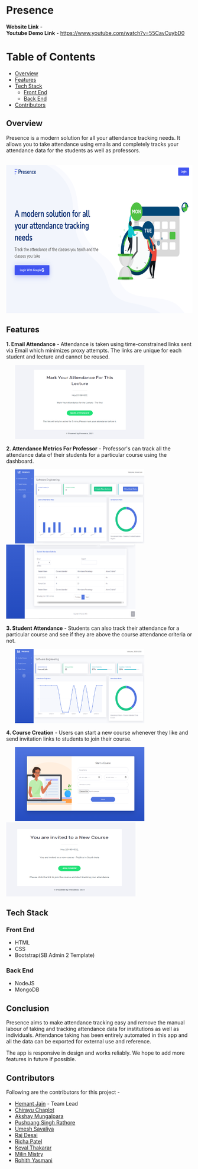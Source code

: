 # Presence
**Website Link** - 
</br> **Youtube Demo Link** - https://www.youtube.com/watch?v=55CavCuybD0


# Table of Contents

- [Overview](#overview)
- [Features](#features)
- [Tech Stack](#tech-stack)
  - [Front End](#front-end)
  - [Back End](#back-end)
- [Contributors](#contributors)


## Overview 
Presence is a modern solution for all your attendance tracking needs. It allows you to take attendance using emails and completely tracks your attendance data for the students as well as professors.

&nbsp;&nbsp;&nbsp;&nbsp;&nbsp; <img src="https://github.com/hmtj99/10-Presence/blob/main/Project%20Work/readme-images/1.png" width="700" height="400">


## Features 
**1. Email Attendance** - Attendance is taken using time-constrained links sent via Email which minimizes proxy attempts. The links are unique for each student and lecture and cannot be reused.

&nbsp;&nbsp;&nbsp;&nbsp;&nbsp; <img src="https://github.com/hmtj99/10-Presence/blob/main/Project%20Work/readme-images/2.png" width="350" height="200">

**2. Attendance Metrics For Professor** - Professor's can track all the attendance data of their students for a particular course using the dashboard.

&nbsp;&nbsp;&nbsp;&nbsp;&nbsp; <img src="https://github.com/hmtj99/10-Presence/blob/main/Project%20Work/readme-images/3.png" width="350" height="200"> &nbsp;&nbsp;&nbsp;&nbsp;&nbsp; <img src="https://github.com/hmtj99/10-Presence/blob/main/Project%20Work/readme-images/4.png" width="350" height="200">

**3. Student Attendance** - Students can also track their attendance for a particular course and see if they are above the course attendance criteria or not.

&nbsp;&nbsp;&nbsp;&nbsp;&nbsp; <img src="https://github.com/hmtj99/10-Presence/blob/main/Project%20Work/readme-images/5.png" width="350" height="200">

**4. Course Creation** - Users can start a new course whenever they like and send invitation links to students to join their course.

&nbsp;&nbsp;&nbsp;&nbsp;&nbsp; <img src="https://github.com/hmtj99/10-Presence/blob/main/Project%20Work/readme-images/6.png" width="350" height="200"> &nbsp;&nbsp;&nbsp;&nbsp;&nbsp; <img src="https://github.com/hmtj99/10-Presence/blob/main/Project%20Work/readme-images/7.png" width="350" height="200">

## Tech Stack

### Front End 
- HTML
- CSS
- Bootstrap(SB Admin 2 Template)

### Back End 
- NodeJS
- MongoDB

## Conclusion 

Presence aims to make attendance tracking easy and remove the manual labour of taking and tracking attendance data for institutions as well as individuals. Attendance taking has been entirely automated in this app and all the data can be exported for external use and reference.

The app is responsive in design and works reliably. We hope to add more features in future if possible.


## Contributors

Following are the contributors for this project - 

<ul>
  <li><a href="https://github.com/hmtj99">Hemant Jain</a> - Team Lead</li>
  <li><a href="https://github.com/CHIRAYU09">Chirayu Chaplot</a></li>
    <li><a href="https://github.com/AkshayMungalpara009">Akshay Mungalpara</a></li>
    <li><a href="https://github.com/Pushpang">Pushpang Singh Rathore</a></li>
    <li><a href="https://github.com/Umesh-daiict">Umesh Savaliya</a></li>
      <li><a href="https://github.com/raj-desai29">Raj Desai</a></li>
    <li><a href="https://github.com/richa211200">Richa Patel</a></li>
    <li><a href="https://github.com/kevalthakarar">Keval Thakarar</a></li>
      <li><a href="https://github.com/Milin1712">Milin Mistry</a></li>
      <li><a href="https://github.com/YamsaniRohith">Rohith Yasmani</a></li>
    
    
</ul>
